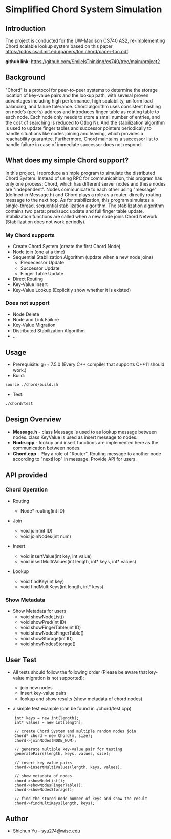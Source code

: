# Simplified Chord System Simulation

## Introduction

The project is conducted for the UW-Madison CS740 AS2, re-implementing Chord scalable lookup system based on this paper https://pdos.csail.mit.edu/papers/ton:chord/paper-ton.pdf.

**github link**: https://github.com/SmileIsThinking/cs740/tree/main/project2


## Background
"Chord" is a protocol for peer-to-peer systems to determine the storage location of key-value pairs and the lookup path, with several proven advantages including high performance, high scalability, uniform load balancing, and failure tolerance. Chord algorithm uses consistent hashing on node’s (peer’s) address and introduces finger table as routing table to each node. Each node only needs to store a small number of entries, and the cost of searching is reduced to O(log N). And the stabilization algorithm is used to update finger tables and successor pointers periodically to handle situations like nodes joining and leaving, which provides a reachability guarantee. Furthermore, Chord maintains a successor list to handle failure in case of immediate successor does not respond.


## What does my simple Chord support?
In this project, I reproduce a simple program to simulate the distributed Chord System. Instead of using RPC for communicaition, this program has only one process: Chord, which has different server nodes and these nodes are "independent". Nodes communicate to each other using "message" (defined in Message.h) and Chord plays a role as a router, directly routing message to the next hop. As for stabilization, this program simulates a single-thread, sequential stabilization algorithm. The stabilization algorithm contains two parts: pred/succ update and full finger table update. Stabilization functions are called when a new node joins Chord Network (Stabilization does not work periodly).


### My Chord supports
* Create Chord System (create the first Chord Node)
* Node join (one at a time)
* Sequential Stabilization Algorithm (update when a new node joins)
  - Predecessor Update
  - Successor Update
  - Finger Table Update
* Direct Routing
* Key-Value Insert
* Key-Value Lookup (Explicitly show whether it is existed)


### Does not support
* Node Delete
* Node and Link Failure
* Key-Value Migration
* Distributed Stabilization Algorithm
* ...

## Usage
* Prerequisite: g++ 7.5.0 (Every C++ compiler that supports C++11 should work.)
* Build:
```
source ./chord/build.sh
```
* Test:
```
./chord/test
```


## Design Overview
* **Message.h** - class Message is used to as lookup message between nodes. class KeyValue is used as insert message to nodes.
* **Node.cpp** - lookup and insert functions are implemented here as the communication between nodes.
* **Chord.cpp** - Play a role of "Router". Routing message to another node according to "nextHop" in message. Provide API for users.


## API provided
### Chord Operation
* Routing
  - Node* routing(int ID)

* Join
  - void join(int ID)
  - void joinNodes(int num)

* Insert
  - void insertValue(int key, int value)
  - void insertMultiValues(int length, int* keys, int* values)

* Lookup
  - void findKey(int key)
  - void findMultiKeys(int length, int* keys)

### Show Metadata
* Show Metadata for users
  - void showNodeList()
  - void showPred(int ID)
  - void showFingerTable(int ID)
  - void showNodesFingerTable()
  - void showStorage(int ID)
  - void showNodesStorage()

## User Test
* All tests should follow the following order (Please be aware that key-value migration is not supported):
  - join new nodes
  - insert key-value pairs
  - lookup and show results (show metadata of chord nodes)

* a simple test example (can be found in ./chord/test.cpp)
```
    int* keys = new int[length];
    int* values = new int[length];

    // create Chord System and multiple random nodes join
    Chord* chord = new Chord(m, size);
    chord->joinNodes(NODE_NUM);

    // generate multiple key-value pair for testing
    generatePairs(length, keys, values, size);

    // insert key-value pairs
    chord->insertMultiValues(length, keys, values);

    // show metadata of nodes
    chord->showNodeList();
    chord->showNodesFingerTable();
    chord->showNodesStorage();

    // find the stored node number of keys and show the result
    chord->findMultiKeys(length, keys);
```


## Author
* Shichun Yu - syu274@wisc.edu



